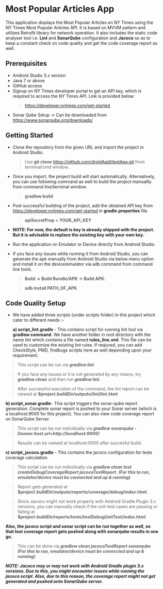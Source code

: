 # Most Popular Articles App
This application displays the Most Popular Articles on NY Times using the NY Times Most Popular Articles API.
It is based on MVVM pattern and utilizes Retrofit library for network operation. It also includes the static code analyser tool i.e. **Lint** and **SonarQube** configuration and **Jacoco** so as to keep a constant check on code quality and get the code coverage report as well.

## Prerequisites
- Android Studio 3.x version
- Java 7 or above
- GitHub access
- Signup on NY Times developer portal to get an API key, which is required to access the NY Times API. Link is provided below:
  > https://developer.nytimes.com/get-started,
- Sonar Qube Setup -> Can be downloaded from https://www.sonarqube.org/downloads/


## Getting Started
- Clone the repository from the given URL and import the project in Android Studio.

  > Use **git clone** https://github.com/droidAadi/testApp.git from terminal/cmd window.
  
- Once you import, the project build will start automatically. Alternatively, you can use following command as well to build the project manuallly from command line/terminal window.

  > **gradlew build**
  
- Post successful building of the project, add the obtained API key from https://developer.nytimes.com/get-started in **gradle.properties** file.

  > **apiSecretProp = YOUR_API_KEY**
  
- **NOTE: For now, the default is key is already shipped with the project. But it is advisable to replace the existing key with your own key.**
  
- Run the application on Emulator or Device directly from Android Studio.

- If you face any issues while running it from Android Studio, you can generate the apk manually from Android Studio via below menu option and install it on the device/emulator via adb command from command line tools.

  > **Build -> Build Bundle/APK -> Build APK.**
  
  > **adb install PATH_OF_APK**

## Code Quality Setup
- We have added three scripts (under scripts folder) in this project which cater to different needs :-

  **a) script_lint.gradle** - This contains script for running lint tool via **gradlew command**. We have another folder in root directory with the name lint which contains a file named **rules_line.xml**. This file can be used to customize the existing lint rules.
If reqiured, you can add CheckStyle, PMD, findbugs scripts here as well depending upon your requirement.

> This script can be run via **_gradlew lint_**.

> If you face any issues or it is not generated by any means, try **_gradlew clean_** and then run **_gradlew lint_**.

> After successful execution of the command, the lint report can be viewed at **$project.buildDir/outputs/lint/lint.html**

  **b) script_sonar.gradle**- This script triggers the sonar-qube report generation. Complete sonar report is pushed to your Sonar server (which is a localhost:9000 for this project). You can also view code coverage report on SonarQube Server.
  
> This script can be run individually via **_gradlew sonarqube -Dsonar.host.url=http://localhost:9000/_** 

> Results can be viewed at localhost:9000 after succesful build.

  **c) script_jacoco.gradle** - This contains the jacoco configuration for tests coverage calculation.
  
  > This script can be run individually via **_gradlew clean test createDebugCoverageReport jacocoTestReport_**. **_(For this to run, emulator/device must be connected and up & running)_**
  
  > Report gets generated at **$project.buildDir/outputs/reports/coverage/debug/index.html**. 
  
  > Since Jacoco might not work properly with Android Gradle Plugin 3.x versions, you can manually check if the unit-test cases are passing or failing at **$project.buildDir/reports/tests/testDebugUnitTest/index.html**
  
**Also, the jacoco script and sonar script can be run together as well, so that test coverage report gets pushed along with sonarqube results in one go.**
  
  > This can be done via **_gradlew clean jacocoTestReport sonarqube_** **_(For this to run, emulator/device must be connected and up & running)_**


**_NOTE: Jacoco may or may not work with Android Gradle plugin 3.x versions. Due to this, you might encounter issues while running the jacoco script. Also, due to this reason, the coverage report might not get generated and pushed onto SonarQube server._**
